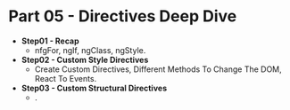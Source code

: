 # Part 05 - Directives Deep Dive

- **Step01 - Recap**
  - nfgFor, ngIf, ngClass, ngStyle.
- **Step02 - Custom Style Directives**
  - Create Custom Directives, Different Methods To Change The DOM, React To Events.
- **Step03 - Custom Structural Directives**
  - .

